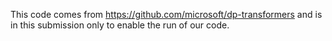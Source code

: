 This code comes from https://github.com/microsoft/dp-transformers and is in this submission only to enable the run
of our code.